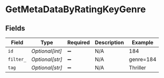 # GetMetaDataByRatingKeyGenre


## Fields

| Field              | Type               | Required           | Description        | Example            |
| ------------------ | ------------------ | ------------------ | ------------------ | ------------------ |
| `id`               | *Optional[int]*    | :heavy_minus_sign: | N/A                | 184                |
| `filter_`          | *Optional[str]*    | :heavy_minus_sign: | N/A                | genre=184          |
| `tag`              | *Optional[str]*    | :heavy_minus_sign: | N/A                | Thriller           |